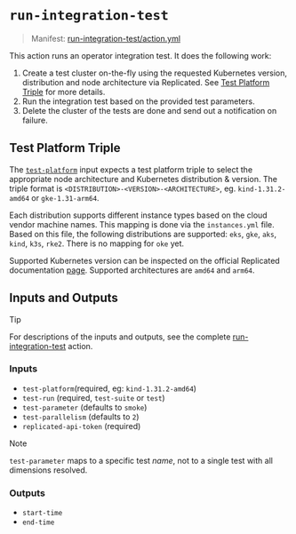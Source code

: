 # `run-integration-test`

> Manifest: [run-integration-test/action.yml][run-integration-test]

This action runs an operator integration test. It does the following work:

1. Create a test cluster on-the-fly using the requested Kubernetes version, distribution and node
   architecture via Replicated. See [Test Platform Triple](#test-platform-triple) for more details.
2. Run the integration test based on the provided test parameters.
3. Delete the cluster of the tests are done and send out a notification on failure.

## Test Platform Triple

The [`test-platform`](#inputs) input expects a test platform triple to select the appropriate node
architecture and Kubernetes distribution & version. The triple format is
`<DISTRIBUTION>-<VERSION>-<ARCHITECTURE>`, eg. `kind-1.31.2-amd64` or `gke-1.31-arm64`.

Each distribution supports different instance types
based on the cloud vendor machine names. This mapping is done via the `instances.yml` file. Based
on this file, the following distributions are supported: `eks`, `gke`, `aks`, `kind`, `k3s`, `rke2`.
There is no mapping for `oke` yet.

Supported Kubernetes version can be inspected on the official Replicated documentation
[page][supported-clusters]. Supported architectures are `amd64` and `arm64`.

## Inputs and Outputs

> [!TIP]
> For descriptions of the inputs and outputs, see the complete [run-integration-test] action.

### Inputs

- `test-platform`(required, eg: `kind-1.31.2-amd64`)
- `test-run` (required, `test-suite` or `test`)
- `test-parameter` (defaults to `smoke`)
- `test-parallelism` (defaults to `2`)
- `replicated-api-token` (required)

> [!NOTE]
> `test-parameter` maps to a specific test *name*, not to a single test with all dimensions resolved.

### Outputs

- `start-time`
- `end-time`

[supported-clusters]: https://docs.replicated.com/vendor/testing-supported-clusters
[run-integration-test]: ./action.yml
